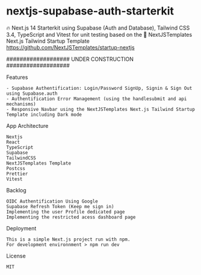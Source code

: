 # nextjs-supabase-auth-starterkit
🔥 Next.js 14 Starterkit using Supabase (Auth and Database), Tailwind CSS 3.4, TypeScript and Vitest for unit testing based on the 🚀 NextJSTemplates Next.js Tailwind Startup Template
https://github.com/NextJSTemplates/startup-nextjs


################### UNDER CONSTRUCTION ################### 

Features

    - Supabase Authentification: Login/Password SignUp, Signin & Sign Out using Supabase.auth
    - Authentification Error Management (using the handlesubmit and api mechanisms) 
    - Responsive Navbar using the NextJSTemplates Next.js Tailwind Startup Template including Dark mode

App Architecture

    Nextjs
    React
    TypeScript
    Supabase
    TailwindCSS
    NextJSTemplates Template
    Postcss
    Prettier
    Vitest
    

Backlog

    OIDC Authentification Using Google 
    Supabase Refresh Token (Keep me sign in)
    Implementing the user Profile dedicated page
    Implementing the restricted acess dashboard page 


Deployment

    This is a simple Next.js project run with npm.
    For development environnment > npm run dev

License

    MIT 
